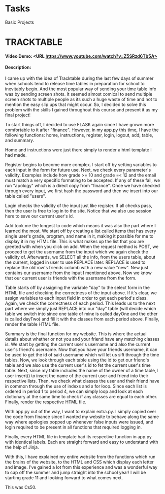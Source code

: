 # Tasks
Basic Projects

# TRACKTABLE
#### Video Demo:  <URL https://www.youtube.com/watch?v=Z5SRzd6Tb5A>
#### Description:
I came up with the idea of Tracktable during the last few days of summer when schools tend to release time tables in preparation for school to inevitably begin. And the most popular way of sending your time table info was by sending screen shots. It seemed almost comical to send multiple screen shots to multiple people as its such a huge waste of time and not to mention the easy slip ups that might occur. So, I decided to solve this problem with the skills I gained throughout this course and present it as my final project!

To start things off, I decided to use FLASK again since I have grown more comfortable to it after "finance". However, in my app.py this time, I have the following functions: home, instructions, register, login, logout, add, table, and summary.

Home and instructions were just there simply to render a html template I had made.

Register begins to become more complex. I start off by setting variables to each input in the form for future use. Next, we check every parameter's validity. Examples include how grade >= 10 and grade =< 12 and the email must match a very specific formating to be accepted. If any of these fail, we run "apology" which is a direct copy from "finance". Once we have checked through every input, we first hash the password and then we insert into our table called "users".

Login checks the validity of the input just like register. If all checks pass, then the user is free to log in to the site. Notice that we also use session here to save our current user's id.

Add took me the longest to code which means it was also the part where I learned the most. We start off by creating a list called items that has every single user's grade, program, and name in it, making it possible for me to display it in my HTML file. This is what makes up the list that you are greeted with when you click on add. When the request method is POST, we proceed to get the username from the input which we again check the validity of. Afterwards, we SELECT all the info, from the users table, about the current, logged in user to use REPLACE later. REPLACE is used to replace the old row's friends columb with a new value "new". New just contains our username from the input I mentioned above. Now we know that our current user is friends with the username from the form.

Table starts off by assigning the variable "day" to the select form in the HTML file and checking the correctness of the input above. If it's clear, we assign variables to each input field in order to get each period's class. Again, we check the correctness of each period. This leads us to the next part where we simply just REPLACE into our "day" table (will decide which table we switch into since one table of mine is called dayOne and the other is called dayTwo) and fill it with the classes from each period above. Finally, render the table HTML file.

Summary is the final function for my website. This is where the actual details about whether or not you and your friend have any matching classes is. We start by getting the current user's username and also the current user's friend's username. Now that you have your friends username, it can be used to get the id of said username which will let us sift through the time tables. Now, we look through each table using the id to get our friend's table and we also use the current user's id to fet the current user's time table. Next, since my table includes the name of the owner of a time table, I user insert() to insert the name of the current user and friend into their respective lists. Then, we check what classes the user and their friend have in common through the use of indexs and a for loop. Since each list is ordered in period 1 to period 4, we can simply loop and look at each dictionary at the same time to check if any classes are equal to each other. Finally, render the respective HTML file.

With app.py out of the way, I want to explain extra.py. I simply copied over the code from finance since I wanted my website to behave along the same way where apologies popped up whenever false inputs were issued, and login required to be present in all functions that required logging in.

Finally, every HTML file in template had its respective function in app.py with identical labels. Each are straight forward and easy to understand with the help of Jinja.

With this, I have explained my entire website from the functions which run the brains of the website, to the HTML and CSS which display each letter and image. I've gained a lot from this experience and was a wonderful way to cap off the summer and jump straight into the school year! I will be starting grade 11 and looking forward to what comes next.


This was Cs50.
